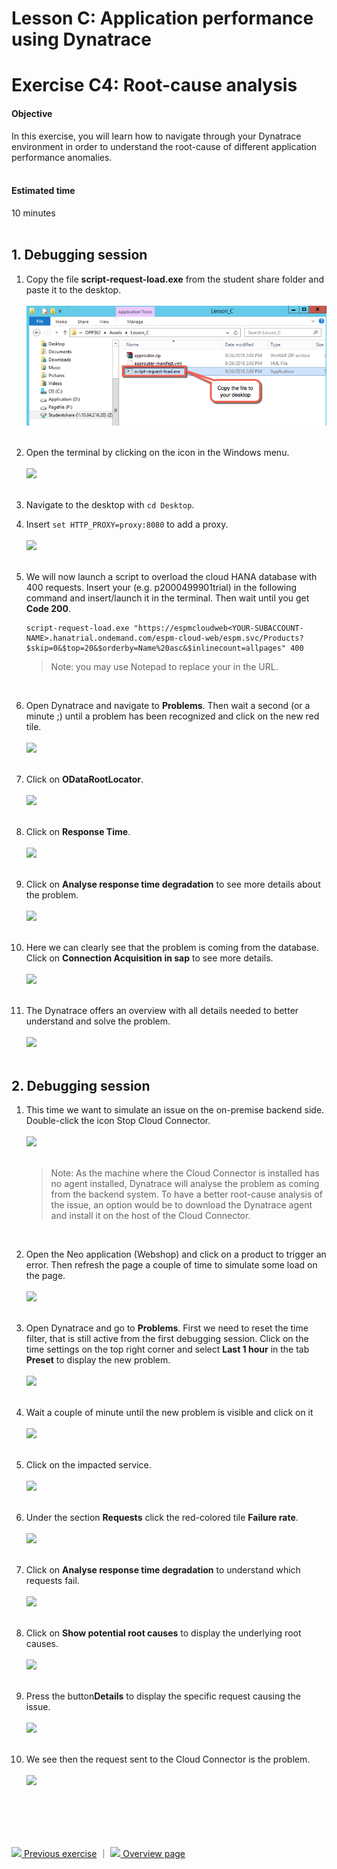 # Lesson C: Application performance using Dynatrace
# Exercise C4: Root-cause analysis

#### Objective
In this exercise, you will learn how to navigate through your Dynatrace environment in order to understand the root-cause of different application performance anomalies.<br /><br />

#### Estimated time
10 minutes
<br />
<br />

## 1. Debugging session
1. Copy the file **script-request-load.exe** from the student share folder and paste it to the desktop.<br /><br />
  ![](../../images/c4-copy-script.png)<br /><br />

1. Open the terminal by clicking on the icon in the Windows menu.<br /><br />
  ![](../../images/c4-terminal-01.png)<br /><br />

1. Navigate to the desktop with `cd Desktop`.

1. Insert `set HTTP_PROXY=proxy:8080` to add a proxy.
<br /><br />
  ![](../../images/c4-terminal-02.png)<br /><br />

1. We will now launch a script to overload the cloud HANA database with 400 requests. Insert your <P-SUBACCOUNT-NAME> (e.g. p2000499901trial) in the following command and insert/launch it in the terminal. Then wait until you get **Code 200**.<br/>

    ```
    script-request-load.exe "https://espmcloudweb<YOUR-SUBACCOUNT-NAME>.hanatrial.ondemand.com/espm-cloud-web/espm.svc/Products?$skip=0&$top=20&$orderby=Name%20asc&$inlinecount=allpages" 400
    ```

    > Note: you may use Notepad to replace your <P-USER> in the URL.
    <br />

1. Open Dynatrace and navigate to **Problems**. Then wait a second (or a minute ;) until a problem has been recognized and click on the new red tile.<br /><br />
  ![](../../images/c4-debug01-01.png)<br /><br />

1. Click on **ODataRootLocator**.<br /><br />
  ![](../../images/c4-debug01-02.png)<br /><br />

1. Click on **Response Time**.<br /><br />
  ![](../../images/c4-debug01-03.png)<br /><br />

1. Click on **Analyse response time degradation** to see more details about the problem.<br /><br />
  ![](../../images/c4-debug01-04.png)<br /><br />

1. Here we can clearly see that the problem is coming from the database. Click on **Connection Acquisition in sap** to see more details.<br /><br />
    ![](../../images/c4-debug01-05.png)<br /><br />

1. The Dynatrace offers an overview with all details needed to better understand and solve the problem.<br /><br />
  ![](../../images/c4-debug01-06.png)<br /><br />


## 2. Debugging session
1. This time we want to simulate an issue on the on-premise backend side. Double-click the icon Stop Cloud Connector.<br /><br />
    ![](../../images/c4-scc-stop.png)<br /><br />
    > Note: As the machine where the Cloud Connector is installed has no agent installed, Dynatrace will analyse the problem as coming from the backend system. To have a better root-cause analysis of the issue, an option would be to download the Dynatrace agent and install it on the host of the Cloud Connector.
    <br />

1. Open the Neo application (Webshop) and click on a product to trigger an error. Then refresh the page a couple of time to simulate some load on the page.<br /><br />
  ![](../../images/c4-scc-stop-app-error.png)<br /><br />

1. Open Dynatrace and go to **Problems**. First we need to reset the time filter, that is still active from the first debugging session. Click on the time settings on the top right corner and select **Last 1 hour** in the tab **Preset** to display the new problem.<br /><br />
  ![](../../images/c4-debug02-01.png)<br /><br />

1. Wait a couple of minute until the new problem is visible and click on it<br /><br />
    ![](../../images/c4-debug02-02.png)<br /><br />

1. Click on the impacted service.<br /><br />
  ![](../../images/c4-debug02-03.png)<br /><br />

1. Under the section **Requests** click the red-colored tile **Failure rate**.<br /><br />
  ![](../../images/c4-debug02-04.png)<br /><br />

1. Click on **Analyse response time degradation** to understand which requests fail.<br /><br />
  ![](../../images/c4-debug02-05.png)<br /><br />

1. Click on **Show potential root causes** to display the underlying root causes.<br /><br />
  ![](../../images/c4-debug02-06.png)<br /><br />

1. Press the button**Details** to display the specific request causing the issue.<br /><br />
  ![](../../images/c4-debug02-07.png)<br /><br />

1. We see then the request sent to the Cloud Connector is the problem.<br /><br />
  ![](../../images/c4-debug02-08.png)<br /><br />

  <br /><br /><br />



[![](../../images/nav-previous.png) Previous exercise](../C3/README.md) ｜ [![](../../images/nav-home.png) Overview page](../../README.md)

